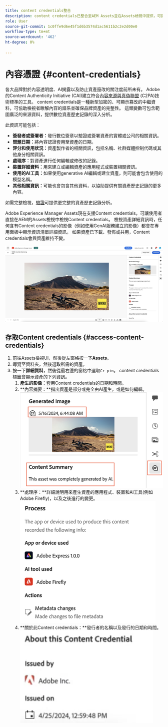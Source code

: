 ```yaml
---
title: content credentials整合
description: content credentials已整合至AEM Assets並在Assets檢視中提供，可提供資產歷史記錄的上下文，包括資產的製作方式以及參與建立資產的對象。 就像數位內容的營養標籤一樣，Content credentials可以協助提高透明度，並建立與受眾之間的信任。
role: User
source-git-commit: 1c0ffe9d6e45f1d6b3574d1ac5611b2c2e2d00e0
workflow-type: tm+mt
source-wordcount: '462'
ht-degree: 0%

---
```



# 內容憑證 {#content-credentials}

各大品牌對於內容透明度、AI揭露以及防止資產竄改的關注度前所未有。 Adobe的Content Authenticity Initiative (CAI)建立符合[內容來源與真偽聯盟](https://c2pa.org/specifications/specifications/1.1/specs/C2PA_Specification.html#_trust_model) (C2PA)技術標準的工具。 content credentials是一種新型加密的、可顯示篡改的中繼資料，可協助檢視者瞭解內容的譜系並確保品牌資產的完整性。 這類變數可包含範圍廣泛的來源資料，提供數位資產歷史記錄的深入分析。

此資訊可能包括：

* **簽發者或簽署者：**&#x200B;發行數位簽章以驗證或簽署資產的實體或公司的相關資訊。
* **問題日期：**&#x200B;將內容認證套用至資產的日期。
* **評分和使用狀況：**&#x200B;資產製作者的相關資訊，包括名稱、社群媒體控制代碼或其他身分相關資訊。
* **處理序：**&#x200B;對資產進行任何編輯或修改的記錄。
* **裝置詳細資料：**&#x200B;用來建立或編輯資產的應用程式或裝置相關資訊。
* **使用的AI工具：**&#x200B;如果使用generative AI編輯或建立資產，則可能會包含使用的模型名稱。
* **其他相關資訊：**&#x200B;可能也會包含其他資料，以協助提供有關資產歷史記錄的更多內容。

如需完整檢視，[驗證](https://contentcredentials.org/verify)可提供更完整的資產歷史記錄分析。

Adobe Experience Manager Assets現在支援Content credentials，可讓使用者直接在AEM的Assets檢視中檢視Content credentials。 檢視資產詳細資訊時，任何含有Content credentials的影像（例如使用GenAI服務建立的影像）都會在專用面板中顯示資訊清單詳細資訊。 如果資產已下載、發佈或共用，Content credentials會與資產維持不變。

![個資產](/help/assets/assets/content-credentials.png)

## 存取Content credentials {#access-content-credentials}

1. 前往Assets檢視UI，然後從左窗格按一下&#x200B;**Assets**。
1. 導覽至資料夾，然後選取所需的資產。
1. 按一下&#x200B;**詳細資料**，然後從最右邊的窗格中選取`Cr pin`。 content credentials標籤會顯示資產的下列資訊。
   1. **產生的影像：**&#x200B;套用Content credentials的日期和時間。
   1. **內容摘要：**指出資產是部分或完全由AI產生，或是如何編輯。
      ![content credentials](/help/assets/assets/content-credentials1.png)
   1. **處理序：**詳細說明用來產生資產的應用程式、裝置和AI工具(例如Adobe Firefly)，以及之後進行的變更。
      ![處理程式](/help/assets/assets/CR-Process.png)
   1. **關於此Content credentials：**發行者的名稱以及發行的日期和時間。
      ![簽發者](/help/assets/assets/CR-issuer.png)
